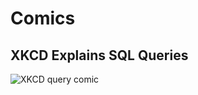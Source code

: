 Comics
======

## XKCD Explains SQL Queries
![XKCD query comic](http://imgs.xkcd.com/comics/query.png)
